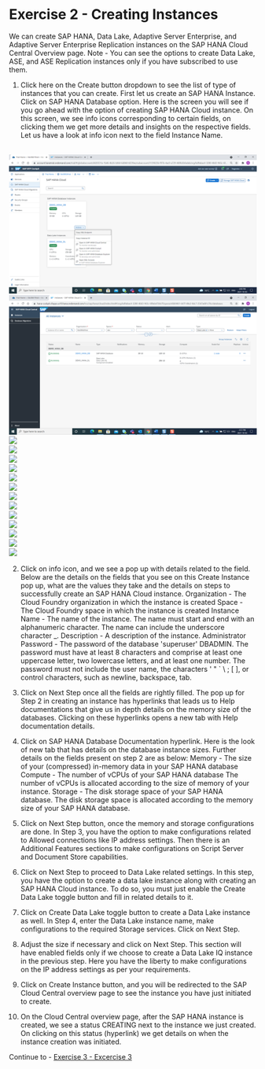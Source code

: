 # Exercise 2 - Creating Instances

We can create SAP HANA, Data Lake, Adaptive Server Enterprise, and Adaptive Server Enterprise Replication instances on the SAP HANA Cloud Central Overview page.
Note - You can see the options to create Data Lake, ASE, and ASE Replication instances only if you have subscribed to use them.

1. Click here on the Create button dropdown to see the list of type of instances that you can create. First let us create an SAP HANA Instance. Click on SAP HANA Database option. Here is the screen you will see if you go ahead with the option of creating SAP HANA Cloud instance. On this screen, we see info icons corresponding to certain fields, on clicking them we get more details and insights on the respective fields. Let us have a look at info icon next to the field Instance Name.

<br>![](/exercises/ex0/images/1.png)
<br>![](/exercises/ex0/images/2.png)
<br>![](/exercises/ex0/images/3.png)
<br>![](/exercises/ex0/images/4.png)
<br>![](/exercises/ex0/images/5.png)
<br>![](/exercises/ex0/images/6.png)
<br>![](/exercises/ex0/images/7.png)
<br>![](/exercises/ex0/images/8.png)
<br>![](/exercises/ex0/images/9.png)
<br>![](/exercises/ex0/images/10.png)
<br>![](/exercises/ex0/images/11.png)
<br>![](/exercises/ex0/images/12.png)
<br>![](/exercises/ex0/images/13.png)
<br>![](/exercises/ex0/images/14.png)
<br>![](/exercises/ex0/images/15.png)

2. Click on info icon, and we see a pop up with details related to the field.   
Below are the details on the fields that you see on this Create Instance pop up, what are the values they take and the details on steps to successfully create an SAP HANA Cloud instance.
Organization - The Cloud Foundry organization in which the instance is created
Space - The Cloud Foundry space in which the instance is created
Instance Name - The name of the instance. The name must start and end with an alphanumeric character. The name can include the underscore character _.
Description - A description of the instance.
Administrator Password - The password of the database 'superuser' DBADMIN. The password must have at least 8 characters and comprise at least one uppercase letter, two lowercase letters, and at least one number. The password must not include the user name, the characters ' " ` \ ; [ ], or control characters, such as newline, backspace, tab.
 

3. Click on Next Step once all the fields are rightly filled. The pop up for Step 2 in creating an instance has hyperlinks that leads us to Help documentations that give us in depth details on the memory size of the databases. Clicking on these hyperlinks opens a new tab with Help documentation details.

4. Click on SAP HANA Database Documentation hyperlink. Here is the look of new tab that has details on the database instance sizes.
Further details on the fields present on step 2 are as below:
Memory - The size of your (compressed) in-memory data in your SAP HANA database
Compute - The number of vCPUs of your SAP HANA database
The number of vCPUs is allocated according to the size of memory of your instance.
Storage - The disk storage space of your SAP HANA database.
The disk storage space is allocated according to the memory size of your SAP HANA database.

5. Click on Next Step button, once the memory and storage configurations are done. In Step 3, you have the option to make configurations related to Allowed connections like IP address settings. Then there is an Additional Features sections to make configurations on Script Server and Document Store capabilities.

6. Click on Next Step to proceed to Data Lake related settings. In this step, you have the option to create a data lake instance along with creating an SAP HANA Cloud instance. To do so, you must just enable the Create Data Lake toggle button and fill in related details to it. 

7. Click on Create Data Lake toggle button to create a Data Lake instance as well. In Step 4, enter the Data Lake instance name, make configurations to the required Storage services. Click on Next Step.

8. Adjust the size if necessary and click on Next Step. This section will have enabled fields only if we choose to create a Data Lake IQ instance in the previous step. Here you have the liberty to make configurations on the IP address settings as per your requirements.

9. Click on Create Instance button, and you will be redirected to the SAP Cloud Central overview page to see the instance you have just initiated to create.

10. On the Cloud Central overview page, after the SAP HANA instance is created, we see a status CREATING next to the instance we just created. On clicking on this status (hyperlink) we get details on when the instance creation was initiated.






Continue to - [Exercise 3 - Excercise 3 ](../ex_3/README.md)
